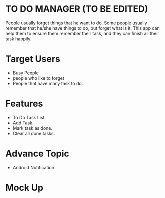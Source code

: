 # TO DO MANAGER (TO BE EDITED)

People usually forget things that he want to do. Some people usually remember that he/she have things to do, but forget what is it. This app can help them to ensure them remember their task, and they can finish all their task happily.

# Target Users

- Busy People
- people who like to forget
- People that have many task to do.

# Features

- To Do Task List.
- Add Task.
- Mark task as done.
- Clear all done tasks.

# Advance Topic

- Android Notification

# Mock Up
